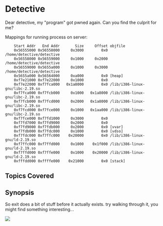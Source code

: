 # Detective
Dear detective, my "program" got pwned again. Can you find the culprit for me? 

Mappings for running process on server:
```
	Start Addr   End Addr       Size     Offset objfile
	0x56555000 0x56558000     0x3000        0x0 /home/detective/detective
	0x56558000 0x56559000     0x1000     0x2000 /home/detective/detective
	0x56559000 0x5655a000     0x1000     0x3000 /home/detective/detective
	0x5655a000 0x56564000     0xa000        0x0 [heap]
	0xf7e21000 0xf7e22000     0x1000        0x0
	0xf7e22000 0xf7fca000   0x1a8000        0x0 /lib/i386-linux-gnu/libc-2.19.so
	0xf7fca000 0xf7fcb000     0x1000   0x1a8000 /lib/i386-linux-gnu/libc-2.19.so
	0xf7fcb000 0xf7fcd000     0x2000   0x1a8000 /lib/i386-linux-gnu/libc-2.19.so
	0xf7fcd000 0xf7fce000     0x1000   0x1aa000 /lib/i386-linux-gnu/libc-2.19.so
	0xf7fce000 0xf7fd1000     0x3000        0x0
	0xf7fd7000 0xf7fd9000     0x2000        0x0
	0xf7fd9000 0xf7fdb000     0x2000        0x0 [vvar]
	0xf7fdb000 0xf7fdc000     0x1000        0x0 [vdso]
	0xf7fdc000 0xf7ffc000    0x20000        0x0 /lib/i386-linux-gnu/ld-2.19.so
	0xf7ffc000 0xf7ffd000     0x1000    0x1f000 /lib/i386-linux-gnu/ld-2.19.so
	0xf7ffd000 0xf7ffe000     0x1000    0x20000 /lib/i386-linux-gnu/ld-2.19.so
	0xfffdd000 0xffffe000    0x21000        0x0 [stack]
```

## Topics Covered

## Synopsis

So exit does a bit of stuff before it actually exists. try walking through it, you might find something interesting...

![](https://cdn.meme.am/cache/instances/folder489/500x/73105489.jpg)
